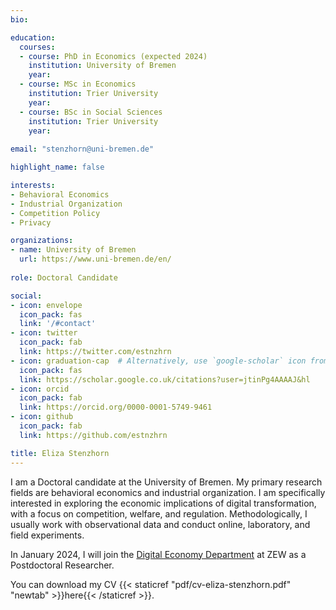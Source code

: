 ```yaml
---
bio: 

education:
  courses: 
  - course: PhD in Economics (expected 2024)
    institution: University of Bremen
    year:
  - course: MSc in Economics
    institution: Trier University
    year: 
  - course: BSc in Social Sciences
    institution: Trier University
    year: 
    
email: "stenzhorn@uni-bremen.de"

highlight_name: false

interests:
- Behavioral Economics
- Industrial Organization
- Competition Policy
- Privacy

organizations:
- name: University of Bremen
  url: https://www.uni-bremen.de/en/
  
role: Doctoral Candidate

social:
- icon: envelope
  icon_pack: fas
  link: '/#contact'
- icon: twitter
  icon_pack: fab
  link: https://twitter.com/estnzhrn
- icon: graduation-cap  # Alternatively, use `google-scholar` icon from `ai` icon pack
  icon_pack: fas
  link: https://scholar.google.co.uk/citations?user=jtinPg4AAAAJ&hl
- icon: orcid
  icon_pack: fab
  link: https://orcid.org/0000-0001-5749-9461
- icon: github
  icon_pack: fab
  link: https://github.com/estnzhrn

title: Eliza Stenzhorn
---
```


I am a Doctoral candidate at the University of Bremen. My primary research fields are behavioral economics and industrial organization. I am specifically interested in exploring the economic implications of digital transformation, with a focus on competition, welfare, and regulation. Methodologically, I usually work with observational data and conduct online, laboratory, and field experiments. 

In January 2024, I will join the [Digital Economy Department](https://www.zew.de/en/research-at-zew/digital-economy#) at ZEW as a Postdoctoral Researcher.

You can download my CV {{< staticref "pdf/cv-eliza-stenzhorn.pdf" "newtab" >}}here{{< /staticref >}}.
